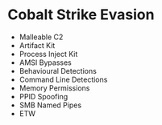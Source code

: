 # Cobalt Strike Evasion

- Malleable C2
- Artifact Kit
- Process Inject Kit
- AMSI Bypasses
- Behavioural Detections
- Command Line Detections
- Memory Permissions
- PPID Spoofing
- SMB Named Pipes
- ETW
